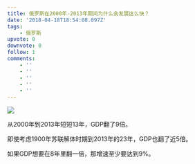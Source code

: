 ```yaml
---
title: 俄罗斯在2000年-2013年期间为什么会发展这么快？
date: '2018-04-18T18:54:08.097Z'
tags:
    - 俄罗斯
upvote: 0
downvote: 0
follow: 1
comments:
    - ''
    - ''
    - ''
    - ''
    - ''
---
```


![](https://pincimg.com/posts/69806/86ba94b074f15debf72685489b17632f.jpg)

  

从2000年到2013年短短13年，GDP翻了9倍。

即使考虑1900年苏联解体时期到2013年的23年，GDP也翻了近5倍。

  

如果GDP想要在8年里翻一倍，那增速至少要达到9%。
